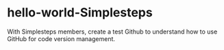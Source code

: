 # hello-world-Simplesteps
With Simplesteps members, create a test Github to understand how to use GitHub for code version management. 

